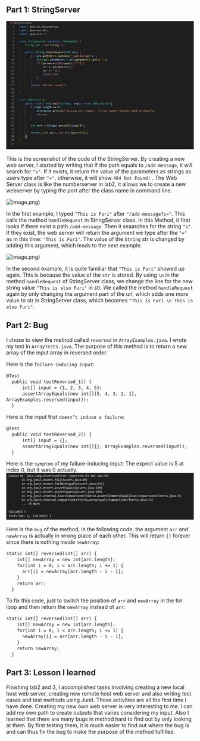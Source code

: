 ## Part 1: StringServer

![image](StringServer.png)


This is the screenshot of the code of the StringServer. By creating a new web server, I started by writing that if the path equals to `/add-message`, it will search for `"s"`. If it exists, it return the value of the parameters as strings as users type after `"="`. otherwise, it will show `404 Not Found!` . The Web Server class is like the numberserver in lab2, it allows we to create a new webserver by typing the port after the class name in command line.


![image](First).png)


In the first example, I typed `"This is Furi"` after `"/add-message?s="`. This calls the method `handleRequest` in StringServer class. In this Method, it first looks if there exist a path `/add-message`. Then it seaarches for the string `"s"`. If they exist, the web server will return the argument we type after the `"="` as in this time: `"This is Furi"`. The value of the `String` str is changed by adding this argument, which leads to the next example.


![image](Second).png)


In the second example, it is quite familiar that `"This is Furi"` showed up again. This is because the value of the `str` is stored. By using `\n` in the method `handleRequest` of StringServer class, we change the line for the new string value `"This is also Furi"` in str. We called the method `handleRequest` again by only changing the argument part of the url, which adds one more value to str in StringServer class, which becomes `"This is Furi \n This is also Furi"`.


## Part 2: Bug


I chose to view the method called `reversed` in `ArrayExamples.java`. I wrote my test in `ArrayTests.java`. The purpose of this method is to return a new array of the input array in reversed order.


Here is the `failure-inducing input`:
```
@Test
  public void testReversed_1() {
      int[] input = {1, 2, 3, 4, 5};
      assertArrayEquals(new int[]{5, 4, 3, 2, 1}, ArrayExamples.reversed(input));
  }

```

Here is the input that `doesn’t induce a failure`:
```
@Test
  public void testReversed_2() {
      int[] input = {};
      assertArrayEquals(new int[]{}, ArrayExamples.reversed(input));
  }

```

Here is the `symptom` of my failure-inducing input: The expect value is 5 at index 0, but it was 0 actually.
![image](symptom.png)


Here is the `bug` of the method, in the following code, the argument `arr` and `newArray` is actually in wrong place of each other. This will return `{}` forever since there is nothing inside `newArray`: 
```
static int[] reversed(int[] arr) {
    int[] newArray = new int[arr.length];
    for(int i = 0; i < arr.length; i += 1) {
      arr[i] = newArray[arr.length - i - 1];
    }
    return arr;
  }
```

To fix this code, just to switch the position of `arr` and `newArray` in the for loop and then return the `newArray` instead of `arr`:
```
static int[] reversed(int[] arr) {
    int[] newArray = new int[arr.length];
    for(int i = 0; i < arr.length; i += 1) {
      newArray[i] = arr[arr.length - i - 1];
    }
    return newArray;
  }
```


## Part 3: Lesson I learned


Finishing lab2 and 3, I accomplished tasks involving creating a new local host web server, creating new remote host web server and also writing test cases and test methods using Junit. Those activities are all the first time I have done. Creating my new own web server is very interesting to me. I can add my own path to create outputs that varies considering my input. Also I learned that there are many bugs in method hard to find out by only looking at them. By first testing them, it is much easier to find out where the bug is and can thus fix the bug to make the purpose of the method fulfilled.